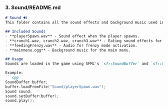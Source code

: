 
### 3. **Sound/README.md**  
```markdown
# Sound 🔊  
This folder contains all the sound effects and background music used in Feeding Frenzy to enhance the gaming experience.  

## Included Sounds  
- **playerSpawn.wav** - Sound effect when the player spawns.  
- **crunch1.wav, crunch2.wav, crunch3.wav** - Eating sound effects for different fish types.  
- **feedingFrenzy.wav** - Audio for frenzy mode activation.  
- **mainmenu.ogg** - Background music for the main menu.  

## Usage  
Sounds are loaded in the game using SFML's `sf::SoundBuffer` and `sf::Sound` classes. Make sure to correctly set the file paths when loading them in the code.  

Example:  
```cpp
SoundBuffer buffer;
buffer.loadFromFile("Sound/playerSpawn.wav");
Sound sound;
sound.setBuffer(buffer);
sound.play();
